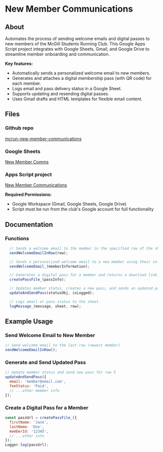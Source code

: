 # New Member Communications

## About
Automates the process of sending welcome emails and digital passes to new members of the McGill Students Running Club. This Google Apps Script project integrates with Google Sheets, Gmail, and Google Drive to streamline member onboarding and communication.

**Key features:**

- Automatically sends a personalized welcome email to new members.
- Generates and attaches a digital membership pass (with QR code) for each member.
- Logs email and pass delivery status in a Google Sheet.
- Supports updating and resending digital passes.
- Uses Gmail drafts and HTML templates for flexible email content.

## Files

### Github repo
[mcrun-new-member-communications](https://github.com/mcrunningclub/mcrun-new-member-communications)

### Google Sheets
[New Member
Comms](https://docs.google.com/spreadsheets/d/1PrKth6f81Dx52bB3oPX1t55US-GnNRGve-TN4rU9Wlo/edit?gid=0#gid=0)

### Apps Script project
[New Member
Communications](https://script.google.com/u/2/home/projects/14I9RmRD6JYIkklRi8CtNFiktS3wdPyYvnQ4TUrx-sRj75LD2M65kAMIh)

**Required Permissions:**
- Google Workspace (Gmail, Google Sheets, Google Drive)
- Script must be run from the club's Google account for full functionality


## Documentation

### Functions

```javascript linenums="1"
  // Sends a welcome email to the member in the specified row of the sheet.
  sendWelcomeEmailInRow(row);

  // Sends a personalized welcome email to a new member using their information.
  sendWelcomeEmail_(memberInformation);

  // Generates a digital pass for a member and returns a download link.
  createPassFile_(passInfo);

  // Updates member status, creates a new pass, and sends an updated pass email.
  updateAndSendPass(statusObj, isLogged);

  // Logs email or pass status to the sheet.
  logMessage_(message, sheet, row);
```

## Example Usage

### Send Welcome Email to New Member
```javascript
// Send welcome email to the last row (newest member)
sendWelcomeEmailInRow();
```

### Generate and Send Updated Pass
```javascript
// Update member status and send new pass for row 5
updateAndSendPass({
  email: 'member@email.com',
  feeStatus: 'Paid',
  // ...other member info
});
```

### Create a Digital Pass for a Member
```javascript
const passUrl = createPassFile_({
  firstName: 'Jane',
  lastName: 'Doe',
  memberId: '12345',
  // ...other info
});
Logger.log(passUrl);
```
